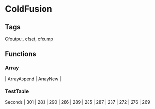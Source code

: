 # ColdFusion

## Tags
Cfoutput, cfset, cfdump

## Functions 
### Array
| ArrayAppend | ArrayNew |

### TestTable

Seconds | 301 | 283 | 290 | 286 | 289 | 285 | 287 | 287 | 272 | 276 | 269

